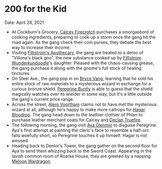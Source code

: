 # 200 for the Kid

Date: April 28, 2021

- At Cockburn's Grocery, [Calcey Firecrotch](../Characters/Calcey%20Firecrotch/%21index.md) purchases a smorgasbord of cooking ingredients, preparing to cook up a storm once the gang hit the road again. As the gang check their coin purses, they debate the best way to increase their income.
- Visiting [Fillistrom's Apothecary](../Characters/Fillistrom%20Wunderkundoodle/%F0%9F%8C%BF%20Fillistrom%27s%20Apothecary/%21index.md), the gang are treated to a demo of "Villona's black goo", the new substance cooked up by [Fillistrom Wunderkundoodle](../Characters/Fillistrom%20Wunderkundoodle/%21index.md)'s daughter. Pleased with the chaos-causing grease, the gang purchase it along with the gnome's full stock of healing tinctures.
- On Steel Ave., the gang pop in on [Bryce Vang](../npcs/Bryce%20Vang.md), learning that he sold his entire stock of raw materials to a mysterious wizard in exchange for a curious bronze shield. [Peregrine Buntly](../Characters/Peregrine%20Buntly/%21index.md) is able to guess that the shield magically watches over its wielder in some way, but it's a little outside the gang's current price range.
- Across the street, [Alero Voortham](../npcs/Alero%20Voortham.md) claims not to have met the mysterious wizard at all, although he's happy to make more caltrops for [Hagar Bloodrop](../Characters/Hagar%20Bloodrop/%21index.md). The gang head down to the leathier clothier of Phlan to purchase leather merchant coats for Calcey and [Declan Truefire](../Characters/Declan%20Truefire/%21index.md).
- The following morning, the gang visit [Aya Glenmiir](../npcs/Aya%20Glenmiir.md) to disguise Peregrine. Aya's first attempt at painting the cleric's face to resemble a half-orc falls woefully short, so Peregrine touches it up himself. Hagar is not amused.
- Heading back to Denlor's Tower, the gang gather on the second floor for Aya to send them whizzing back to the Sword Coast. Appearing in the lavish common room of Roarke House, they are greeted by a napping [Meloon Wardragon](../npcs/Meloon%20Wardragon.md).